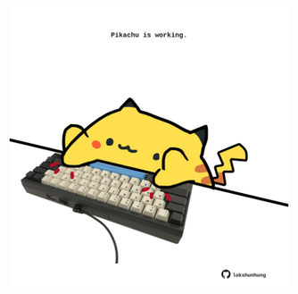 <!-- built at 21/05/2021, 09:04:01 UTC -->
<p align="center">
  <img width="500" height="500" src="./ReadmeImage.svg">
</p>
